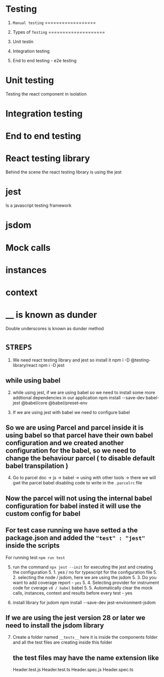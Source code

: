 Testing
=========

1. `Manual testing`
==================

2. Types of `Testing`
====================
1. Unit testin
2. Integration testing
3. End to end testing - e2e testing

Unit testing
=============
Testing the react component in isolation

Integration testing
===================

End to end testing
==================

React testing library
======================
Behind the scene the react testing library is using the jest 

jest
======
Is a javascript testing framework

jsdom
======


Mock calls
==========

instances
=========

context
=======

__ is known as dunder
=====================
Double underscores is known as dunder method



`STREPS`
========
1. We need react testing library and jest so install it
npm i -D @testing-library/react
npm i -D jest

## while using babel

2. while using jest, if we are using babel so we need to install some more addtional dependencies in our application
npm install --save-dev babel-jest @babel/core @babel/preset-env

3. If we are using jest with babel we need to configure babel

## So we are using Parcel and parcel inside it is using babel so that parcel have their own babel configuration and we created another configuration  for the babel, so we need to change the behaviour parcel ( to disable default babel transpilation )

4. Go to parcel doc -> js -> babel -> using with other tools -> there we will gwt the parcel babel disabling code to write in the `.parcelrc` file

## Now the parcel will not using the internal babel configuration for babel insted it will use the custom config for babel

## For test case running we have setted a the package.json and added the `"test" : "jest"` inside the scripts
For running test `npm run test`

5. run the command `npx jest --init` for executing the jest and creating the configuration
    5. 1.  yes / no for typescript for the configuration file
    5. 2. selecting the node / jsdom, here we are using the jsdom
    5. 3. Do you want to add coverage report - `yes`
    5. 4. Selecting  provider for instrument code for cverage `v8 / babel` babel
    5. 5. Automatically clear the mock calls, instances, context and results before every test - yes

6. install library for jsdom
npm install --save-dev jest-environment-jsdom
## If we are using the jest version 28 or later we need to install the jsdom library

7. Create a folder named `__tests__` here it is inside the components folder and all the test files are creating inside this folder
    ## the test files may have the name extension like
    Header.test.js
    Header.test.ts
    Header.spec.js
    Header.spec.ts
